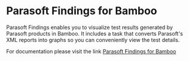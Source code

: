 # Parasoft Findings for Bamboo

Parasoft Findings enables you to visualize test results generated by Parasoft products in Bamboo. It includes a task that converts Parasoft's XML reports into graphs so you can conveniently view the test details.

For documentation please visit the link [Parasoft Findings for Bamboo](https://www1.parasoft.com/doc/link?product=findingsBamboo010) 
